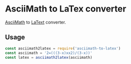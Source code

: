 # AsciiMath to LaTex converter

[AsciiMath](http://asciimath.org/) to [LaText](https://www.latex-project.org/) converter.


## Usage

```javascript
const asciimath2latex = require('asciimath-to-latex')
const asciimath = '2=(((3-x)xx2)/(3-x))'
const latex = asciimath2latex(asciimath)
```
